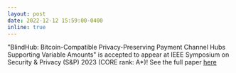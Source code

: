 ```yaml
---
layout: post
date: 2022-12-12 15:59:00-0400
inline: true
---
```


"BlindHub: Bitcoin-Compatible Privacy-Preserving Payment Channel Hubs Supporting Variable Amounts" is accepted to appear at IEEE Symposium on Security & Privacy (S&P) 2023 (CORE rank: A*)! See the full paper [here](https://eprint.iacr.org/2022/1735.pdf)
